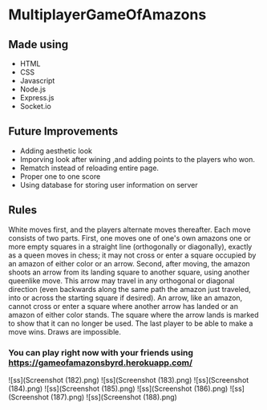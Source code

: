 # MultiplayerGameOfAmazons


## Made using

* HTML 
* CSS
* Javascript
* Node.js
* Express.js
* Socket.io

## Future Improvements

* Adding aesthetic look 
* Imporving look after wining ,and adding points to the players who won. 
* Rematch instead of reloading entire page.
* Proper one to one score
* Using database for storing user information on server

## Rules

White moves first, and the players alternate moves thereafter. Each move consists of two parts. First, one moves one of one's own amazons one or more empty squares in a straight line (orthogonally or diagonally), exactly as a queen moves in chess; it may not cross or enter a square occupied by an amazon of either color or an arrow. Second, after moving, the amazon shoots an arrow from its landing square to another square, using another queenlike move. This arrow may travel in any orthogonal or diagonal direction (even backwards along the same path the amazon just traveled, into or across the starting square if desired). An arrow, like an amazon, cannot cross or enter a square where another arrow has landed or an amazon of either color stands. The square where the arrow lands is marked to show that it can no longer be used. The last player to be able to make a move wins. Draws are impossible.

### You can play right now with your friends using https://gameofamazonsbyrd.herokuapp.com/

![ss](Screenshot (182).png)
![ss](Screenshot (183).png)
![ss](Screenshot (184).png)
![ss](Screenshot (185).png)
![ss](Screenshot (186).png)
![ss](Screenshot (187).png)
![ss](Screenshot (188).png)

